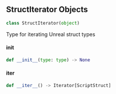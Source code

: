 ## StructIterator Objects

```python
class StructIterator(object)
```

Type for iterating Unreal struct types

<a id="unreal.StructIterator.__init__"></a>

#### __init__

```python
def __init__(type: type) -> None
```

<a id="unreal.StructIterator.__iter__"></a>

#### __iter__

```python
def __iter__() -> Iterator[ScriptStruct]
```

<a id="unreal.TypeIterator"></a>